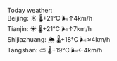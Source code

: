 Today weather:  
Beijing: ☀️   🌡️+21°C 🌬️↑4km/h  
Tianjin: ☀️   🌡️+21°C 🌬️↑7km/h  
Shijiazhuang: 🌦   🌡️+18°C 🌬️↘4km/h  
Tangshan: ⛅️  🌡️+19°C 🌬️←4km/h  
